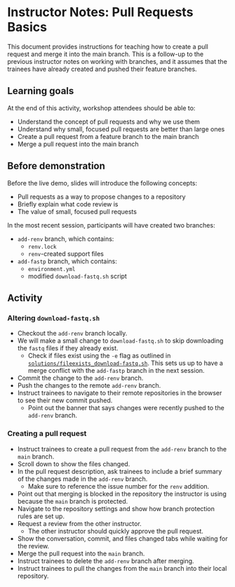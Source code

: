 # Instructor Notes: Pull Requests Basics

This document provides instructions for teaching how to create a pull request and merge it into the main branch.
This is a follow-up to the previous instructor notes on working with branches, and it assumes that the trainees have already created and pushed their feature branches.

## Learning goals

At the end of this activity, workshop attendees should be able to:

* Understand the concept of pull requests and why we use them
* Understand why small, focused pull requests are better than large ones
* Create a pull request from a feature branch to the main branch
* Merge a pull request into the main branch

## Before demonstration

Before the live demo, slides will introduce the following concepts:

* Pull requests as a way to propose changes to a repository
* Briefly explain what code review is
* The value of small, focused pull requests

In the most recent session, participants will have created two branches:

* `add-renv` branch, which contains:
  * `renv.lock`
  * `renv`-created support files
* `add-fastp` branch, which contains:
  * `environment.yml`
  * modified `download-fastq.sh` script

## Activity

### Altering `download-fastq.sh`

* Checkout the `add-renv` branch locally.
* We will make a small change to `download-fastq.sh` to skip downloading the `fastq` files if they already exist.
    * Check if files exist using the `-e` flag as outlined in [`solutions/fileexists_download-fastq.sh`](solutions/fileexists_download-fastq.sh).
    This sets us up to have a merge conflict with the `add-fastp` branch in the next session.
* Commit the change to the `add-renv` branch.
* Push the changes to the remote `add-renv` branch.
* Instruct trainees to navigate to their remote repositories in the browser to see their new commit pushed.
  * Point out the banner that says changes were recently pushed to the `add-renv` branch.

### Creating a pull request

* Instruct trainees to create a pull request from the `add-renv` branch to the `main` branch.
* Scroll down to show the files changed.
* In the pull request description, ask trainees to include a brief summary of the changes made in the `add-renv` branch.
    * Make sure to reference the issue number for the `renv` addition.
* Point out that merging is blocked in the repository the instructor is using because the `main` branch is protected.
* Navigate to the repository settings and show how branch protection rules are set up.
* Request a review from the other instructor.
    * The other instructor should quickly approve the pull request.
* Show the conversation, commit, and files changed tabs while waiting for the review.
* Merge the pull request into the `main` branch.
* Instruct trainees to delete the `add-renv` branch after merging.
* Instruct trainees to pull the changes from the `main` branch into their local repository.

